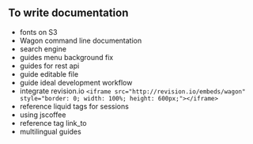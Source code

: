 ## To write documentation

- fonts on S3
- Wagon command line documentation
- search engine
- guides menu background fix
- guides for rest api
- guide editable file
- guide ideal development workflow
- integrate revision.io ```<iframe src="http://revision.io/embeds/wagon" style="border: 0; width: 100%; height: 600px;"></iframe>```
- reference liquid tags for sessions
- using jscoffee
- reference tag link_to
- multilingual guides
